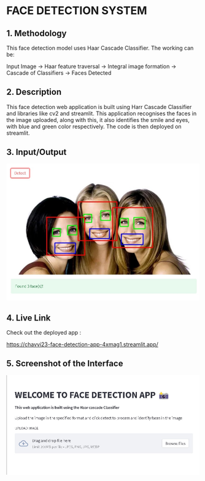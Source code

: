 # FACE DETECTION SYSTEM
## 1. Methodology
This face detection model uses Haar Cascade Classifier. The working can be: 

Input Image -> Haar feature traversal -> Integral image formation -> Cascade of Classifiers -> Faces Detected
## 2. Description
This face detection web application is built using Harr Cascade Classifier and libraries like cv2 and streamlit. This application recognises the faces in the image uploaded, along with this, it also identifies the smile and eyes, with blue and green color respectively. The code is then deployed on streamlit.

## 3. Input/Output
![](image.jpg)
## 4. Live Link
Check out the deployed app :

https://chavvi23-face-detection-app-4xmag1.streamlit.app/
## 5. Screenshot of the Interface
![](interface.jpg)




